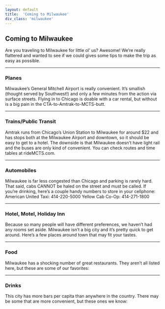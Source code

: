 ```yaml
---
layout: default
title:  'Coming to Milwaukee'
div_class: 'milwaukee'
---
```


## Coming to Milwaukee

Are you traveling to Milwaukee for little ol’ us? Awesome! We’re really flattered and wanted to see if we could gives some tips to make the trip as easy as possible.

---

### Planes

Milwaukee’s General Mitchell Airport is really convenient. It’s smallish (thought served by Southwest!) and only a few minutes from the action via surface streets. Flying in to Chicago is doable with a car rental, but without is a big pain in the CTA-to-Amtrak-to-MCTS-butt.

---

### Trains/Public Transit

Amtrak runs from Chicago’s Union Station to Milwaukee for around $22 and has stops both at the Milwaukee Airport and downtown, so it should be easy to get to a hotel. The downside is that Milwaukee doesn’t have light rail and the buses are only kind of convenient. You can check routes and time tables at rideMCTS.com.

---

### Automobiles

Milwaukee is far less congested than Chicago and parking is rarely hard. That said, cabs CANNOT be haled on the street and must be called. If you’re drinking, here’s a couple handy numbers to store in your cellphone:
American United Taxi: 414-220-5000
Yellow Cab Co-Op: 414-271-1800

---

### Hotel, Motel, Holiday Inn

Because so many people will have different preferences, we haven’t had any rooms set aside. Milwaukee isn’t a big city and it’s pretty quick to get around. Here’s a few places around town that may fit your tastes.
<list and google map>

---

### Food

Milwaukee has a shocking number of great restaurants. They aren’t all listed here, but these are some of our favorites:
<list and google map>

---

### Drinks

This city has more bars per capita than anywhere in the country. There may be some that are more convenient, but these ones we know:
<list and google map>
